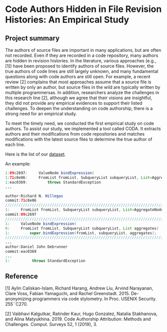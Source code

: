 # Code Authors Hidden in File Revision Histories: An Empirical Study

## Project summary

The authors of source files are important in many applications, but are often not recorded. Even if they are recorded in a code repository, many authors are hidden in revision histories. In the literature, various approaches (e.g., [1]) have been proposed to identify authors of source files. However, the true authors of code lines are still largely unknown, and many fundamental questions along with code authors are still open. For example, a recent review [2] complains that most approaches assume
that a source file is written by only an author, but source files in the wild are typically written by multiple programmersas. In addition, researchers analyze the challenges in this research line [2], although we agree that their visions are insightful, they did not provide any empirical evidences to support their listed challenges. To deepen the understanding on code authorship, there is a strong need for an empirical study.

To meet the timely need, we conducted the first empirical study on code authors. To assist our study, we implemented a tool called CODA. It extracts authors and their modifications from code repositories and matches modifications with the latest source files to determine the true author of each line.

Here is the list of our [dataset](https://github.com/gongsiyi/codeauthor/tree/master/dataset).

An example:
```Java
1:09c2697:     ValueNode bindExpression(
1:71c8e86:     FromList fromList, SubqueryList subqueryList, List<AggregateNode> aggregates)
1:eac0369:         throws StandardException
...

author:Richard N. Hillegas
commit:71c8e86
/////////////////////////////////////////////////////////////////////////
1:     FromList fromList, SubqueryList subqueryList, List<AggregateNode> aggregates)
commit:09c2697
/////////////////////////////////////////////////////////////////////////
1:     ValueNode bindExpression(
0:     FromList fromList, SubqueryList subqueryList, List aggregates)
1:         super.bindExpression(fromList, subqueryList, aggregates);
/////////////////////////////////////////////////////////////////////////
...
author:Daniel John Debrunner
commit:eac0369
...
1: 			throws StandardException
```

## Reference
[1] Aylin Caliskan-Islam, Richard Harang, Andrew Liu, Arvind Narayanan, Clare Voss, Fabian Yamaguchi, and Rachel Greenstadt. 2015. De-anonymizing programmers via code stylometry. In Proc. USENIX Security. 255¨C270.

[2] Vaibhavi Kalgutkar, Ratinder Kaur, Hugo Gonzalez, Natalia Stakhanova, and Alina Matyukhina. 2019. Code Authorship Attribution: Methods and Challenges. Comput. Surveys 52, 1 (2019), 3.
